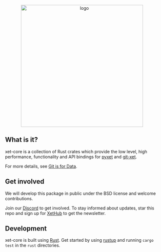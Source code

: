 <p align="center">
   <img src="https://github.com/xetdata/pyxet/blob/0c7608c97f6a2a0cb2c83dd38fb717913c4d7522/docs/images/logo.png" alt="logo" width="400" />
</p>

## What is it?
xet-core is a collection of Rust crates which provide the low level, high performance, functionality and API bindings for [pyxet](https://pyxet.readthedocs.io/en/latest/) and [git-xet](https://xethub.com/assets/docs/getting-started/install). 

For more details, see [Git is for Data](https://www.cidrdb.org/cidr2023/papers/p43-low.pdf).

## Get involved
We will develop this package in public under the BSD license and welcome contributions.

Join our [Discord](https://discord.gg/KCzmjDaDdC) to get involved. To stay informed about updates, star this repo and sign up for [XetHub](https://xethub.com/user/sign_up) to get the newsletter.

## Development
xet-core is built using [Rust](https://www.rust-lang.org/). Get started by using [rustup](https://rustup.rs/) and running `cargo test` in the `rust` directories.
